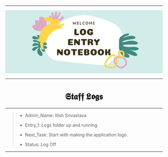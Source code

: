 --------
<p align="center">
  <img src="https://github.com/Legendary-Person/Legendary-Person/blob/main/Picture/Log%20(600%20x%20200%20px)%20(2000%20x%20200%20px)%20(1).png"/>
</p>

--------
<h1 align="center">𝕾𝖙𝖆𝖋𝖋 𝕷𝖔𝖌𝖘</h1>

--------
> * Admin_Name: Itish Srivastava
> 
> * Entry_1: Logs folder up and running.
> 
> * Next_Task: Start with making the application logo.
> 
> * Status: Log Off

--------
